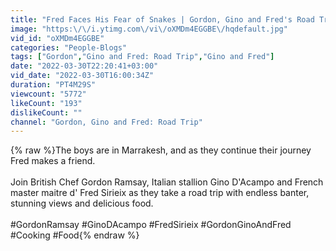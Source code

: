 ```yaml
---
title: "Fred Faces His Fear of Snakes | Gordon, Gino and Fred's Road Trip"
image: "https:\/\/i.ytimg.com\/vi\/oXMDm4EGGBE\/hqdefault.jpg"
vid_id: "oXMDm4EGGBE"
categories: "People-Blogs"
tags: ["Gordon","Gino and Fred: Road Trip","Gino and Fred"]
date: "2022-03-30T22:20:41+03:00"
vid_date: "2022-03-30T16:00:34Z"
duration: "PT4M29S"
viewcount: "5772"
likeCount: "193"
dislikeCount: ""
channel: "Gordon, Gino and Fred: Road Trip"
---
```

{% raw %}The boys are in Marrakesh, and as they continue their journey Fred makes a friend. <br /><br />Join British Chef Gordon Ramsay, Italian stallion Gino D'Acampo and French master maitre d' Fred Sirieix as they take a road trip with endless banter, stunning views and delicious food.<br /><br />#GordonRamsay #GinoDAcampo #FredSirieix #GordonGinoAndFred #Cooking #Food{% endraw %}
